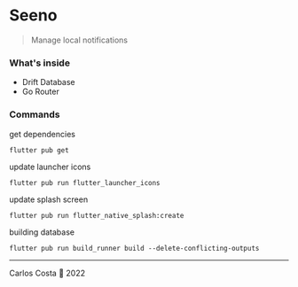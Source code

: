 # Seeno

> Manage local notifications

### What's inside

- Drift Database
- Go Router

### Commands

get dependencies
```
flutter pub get
```

update launcher icons
```
flutter pub run flutter_launcher_icons
```

update splash screen
```
flutter pub run flutter_native_splash:create
```

building database
```
flutter pub run build_runner build --delete-conflicting-outputs
```

---

Carlos Costa 🦖 2022

